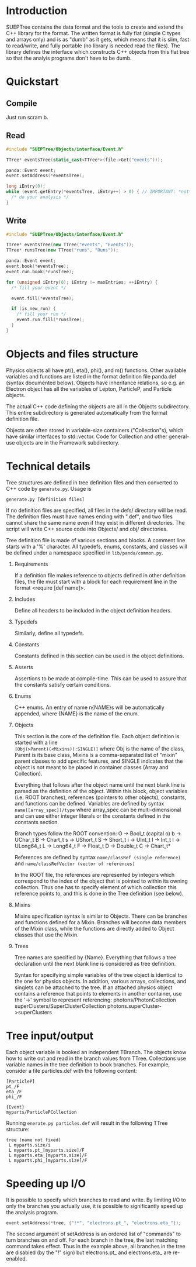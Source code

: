 Introduction
============

SUEPTree contains the data format and the tools to create and extend the C++ library for the format. The written format is fully flat (simple C types and arrays only) and is as "dumb" as it gets, which means that it is slim, fast to read/write, and fully portable (no library is needed read the files). The library defines the interface which constructs C++ objects from this flat tree so that the analyis programs don't have to be dumb.

Quickstart
==========

Compile
-------
Just run scram b.

Read
----
```cpp
#include "SUEPTree/Objects/interface/Event.h"

TTree* eventsTree(static_cast<TTree*>(file->Get("events")));

panda::Event event;
event.setAddress(*eventsTree);

long iEntry(0);
while (event.getEntry(*eventsTree, iEntry++) > 0) { // IMPORTANT: *not* eventsTree->GetEntry()
  /* do your analysis */
}
```

Write
-----
```cpp
#include "SUEPTree/Objects/interface/Event.h"

TTree* eventsTree(new TTree("events", "Events"));
TTree* runsTree(new TTree("runs", "Runs"));

panda::Event event;
event.book(*eventsTree);
event.run.book(*runsTree);

for (unsigned iEntry(0); iEntry != maxEntries; ++iEntry) {
  /* fill your event */

  event.fill(*eventsTree);

  if (is_new_run) {
    /* fill your run */
    event.run.fill(*runsTree);
  }
}
```

Objects and files structure
===========================

Physics objects all have pt(), eta(), phi(), and m() functions. Other available variables and functions are listed in the format definition file panda.def (syntax documented below). Objects have inheritance relations, so e.g. an Electron object has all the variables of Lepton, ParticleP, and Particle objects.

The actual C++ code defining the objects are all in the Objects subdirectory. This entire subdirectory is generated automatically from the format definition file.

Objects are often stored in variable-size containers ("Collection"s), which have similar interfaces to std::vector. Code for Collection and other general-use objects are in the Framework subdirectory.

Technical details
=================

Tree structures are defined in tree definition files and then converted to C++ code by `generate.py`. Usage is
```
generate.py [definition files]
```
If no definition files are specified, all files in the defs/ directory will be read. The definition files must have names ending with ".def", and two files cannot share the same name even if they exist in different directories. The script will write C++ source code into Objects/ and obj/ directories.

Tree definition file is made of various sections and blocks. A comment line starts with a '%' character. All typedefs, enums, constants, and classes will be defined under a namespace specified in `lib/panda/common.py`.

1. Requirements

   If a definition file makes reference to objects defined in other definition files, the file must start with a block for each requirement line in the format <require [def name]>.

1. Includes

   Define all headers to be included in the object definition headers.

1. Typedefs

   Similarly, define all typedefs.

1. Constants

   Constants defined in this section can be used in the object definitions.

1. Asserts

   Assertions to be made at compile-time. This can be used to assure that the constants satisfy certain conditions.

1. Enums

   C++ enums. An entry of name n{NAME}s will be automatically appended, where {NAME} is the name of the enum.

1. Objects

   This section is the core of the definition file. Each object definition is started with a line  
`[Obj(>Parent)(<Mixins)(:SINGLE)]`
where Obj is the name of the class, Parent is its base class, Mixins is a comma-separated list of "mixin" parent classes to add specific features, and SINGLE indicates that the object is not meant to be placed in container classes (Array and Collection).

   Everything that follows after the object name until the next blank line is parsed as the definition of the object. Within this block, object variables (i.e. ROOT branches), references (pointers to other objects), constants, and functions can be defined. Variables are defined by syntax
`name([array_spec])/type`
where array_spec can be multi-dimensional and can use either integer literals or the constants defined in the constants section.

   Branch types follow the ROOT convention:
O -> Bool_t (capital o)
b -> UChar_t
B -> Chart_t
s -> UShort_t
S -> Short_t
i -> UInt_t
I -> Int_t
l -> ULong64_t
L -> Long64_t
F -> Float_t
D -> Double_t
C -> Chart_t*

   References are defined by syntax
`name/classRef (single reference)`
and
`name/classRefVector (vector of references)`

   In the ROOT file, the references are represented by integers which correspond to the index of the object that is pointed to within its owning collection. Thus one has to specify element of which collection this reference points to, and this is done in the Tree definition (see below).

1. Mixins

   Mixins specification syntax is similar to Objects. There can be branches and functions defined for a Mixin. Branches will become data members of the Mixin class, while the functions are directly added to Object classes that use the Mixin.

8. Trees

   Tree names are specified by {Name}. Everything that follows a tree declaration until the next blank
line is considered as tree definition.

   Syntax for specifying simple variables of the tree object is identical to the one for physics objects. In addition, various arrays, collections, and singlets can be attached to the tree. If an attached physics object contains a reference that points to elements in another container, use the '->' symbol to represent referencing:
photons/PhotonCollection
superClusters/SuperClusterCollection
photons.superCluster->superClusters

Tree input/output
=================

Each object variable is booked an independent TBranch. The objects know how to write out and read in
the branch values from TTree. Collections use variable names in the tree definition to book branches.
For example, consider a file particles.def with the following content:
```
[ParticleP]
pt_/F
eta_/F
phi_/F

{Event}
myparts/ParticlePCollection
```

Running
`enerate.py particles.def`
will result in the following TTree structure:
```
tree (name not fixed)
 L myparts.size/i
 L myparts.pt_[myparts.size]/F
 L myparts.eta_[myparts.size]/F
 L myparts.phi_[myparts.size]/F
```

Speeding up I/O
===============

It is possible to specify which branches to read and write.
By limiting I/O to only the branches you actually use, it is possible to significantly speed up
the analysis program.
```cpp
event.setAddress(*tree, {"!*", "electrons.pt_", "electrons.eta_"});
```

The second argument of setAddress is an ordered list of "commands" to turn branches on and off.
For each branch in the tree, the last matching command takes effect. Thus in the example above,
all branches in the tree are disabled (by the "!" sign) but electrons.pt_ and electrons.eta_ are
re-enabled.

